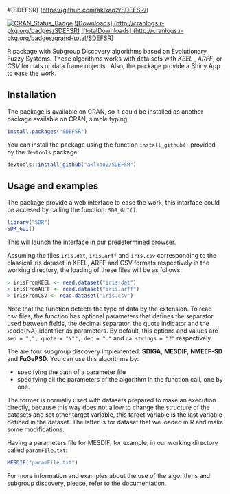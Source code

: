 #[SDEFSR] (https://github.com/aklxao2/SDEFSR/) 

[![CRAN_Status_Badge](http://www.r-pkg.org/badges/version/SDEFSR)](https://cran.r-project.org/web/packages/SDEFSR/index.html)
[![Downloads] (http://cranlogs.r-pkg.org/badges/SDEFSR)](https://cran.rstudio.com/web/packages/SDEFSR/index.html)
[![totalDownloads] (http://cranlogs.r-pkg.org/badges/grand-total/SDEFSR)](https://cran.rstudio.com/web/packages/SDEFSR/index.html)

R package with Subgroup Discovery algorithms based on Evolutionary Fuzzy Systems.
These algorithms works with data sets with _KEEL_ , _ARFF_, or _CSV_ formats or data.frame objects . Also, the package provide a Shiny App to ease the work.

## Installation

The package is available on CRAN, so it could be installed as another package available on CRAN, simple typing:
```R
install.packages("SDEFSR")
```

You can install the package using the function `install_github()` provided by the `devtools` package:  

```R
devtools::install_github("aklxao2/SDEFSR")
```

## Usage and examples

The package provide a web interface to ease the work, this intarface could be accesed by calling the function: 
`SDR_GUI()`:

```R
library("SDR")
SDR_GUI()
```

This will launch the interface in our predetermined browser. 

Assuming the files `iris.dat`, `iris.arff` and `iris.csv` corresponding to the
classical iris dataset in KEEL, ARFF and CSV formats respectively in the working directory, the loading of these files will be as follows:
```R
> irisFromKEEL <- read.dataset("iris.dat") 
> irisFromARFF <- read.dataset("iris.arff")
> irisFromCSV <- read.dataset("iris.csv")
```
Note that the function detects the type of data by the extension. To read csv files, the function has optional parameters that defines the separator used between fields, the decimal separator, the quote indicator and the \code{NA} identifier as parameters. By default, this options and values are `sep = ",", quote = "\"", dec = "."` and `na.strings = "?"` respectively. 


The are four subgroup discovery implemented: __SDIGA__, __MESDIF__, __NMEEF-SD__ and __FuGePSD__. You can use this algorithms by:
* specifying the path of a parameter file 
* specifying all the parameters of the algorithm in the function call, one by one.  

The former is normally used with datasets prepared to make an execution directly, because this way does not allow to change the structure of the datasets and set other target variable, this target variable is the last variable defined in the dataset.
The latter is for dataset that we loaded in R and make some modifications.

Having a parameters file for MESDIF, for example, in our working directory called `paramFile.txt`:
```R
MESDIF("paramFile.txt")
``` 
For more information and examples about the use of the algorithms and subgroup discovery, please, refer to the documentation.
